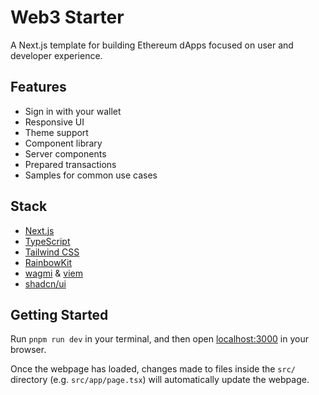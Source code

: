 # Web3 Starter

A Next.js template for building Ethereum dApps focused on user and developer experience.

## Features

- Sign in with your wallet
- Responsive UI
- Theme support
- Component library
- Server components
- Prepared transactions
- Samples for common use cases

## Stack

- [Next.js](https://nextjs.org/)
- [TypeScript](https://www.typescriptlang.org/)
- [Tailwind CSS](https://tailwindcss.com/)
- [RainbowKit](https://www.rainbowkit.com/)
- [wagmi](https://wagmi.sh/) & [viem](https://viem.sh/)
- [shadcn/ui](https://ui.shadcn.com/)

## Getting Started

Run `pnpm run dev` in your terminal, and then open [localhost:3000](http://localhost:3000) in your browser.

Once the webpage has loaded, changes made to files inside the `src/` directory (e.g. `src/app/page.tsx`) will automatically update the webpage.
